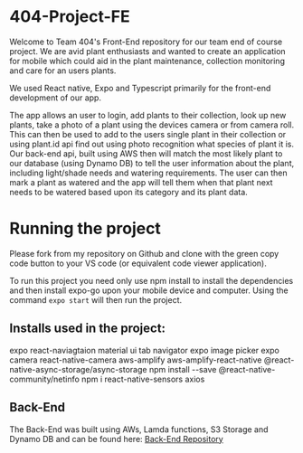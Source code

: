 # 404-Project-FE

Welcome to Team 404's Front-End repository for our team end of course project.
We are avid plant enthusiasts and wanted to create an application for mobile which could aid in the plant maintenance,
collection monitoring and care for an users plants.

We used React native, Expo and Typescript primarily for the front-end development of our app.

The app allows an user to login, add plants to their collection, look up new plants, take a photo of a plant using the devices camera or from camera roll. This can then be used to add to the users single plant in their collection or using plant.id api find out using photo recognition what species of plant it is.
Our back-end api, built using AWS then will match the most likely plant to our database (using Dynamo DB) to tell the user information about the plant, including light/shade needs and watering requirements. The user can then mark a plant as watered and the app will tell them when that plant next needs to be watered based upon its category and its plant data.

# Running the project

Please fork from my repository on Github and clone with the green copy code button to your VS code (or equivalent code viewer application).

To run this project you need only use npm install to install the dependencies and then install expo-go upon your mobile device and computer.
Using the command `expo start` will then run the project.

## Installs used in the project:

expo
react-naviagtaion
material ui
tab navigator
expo image picker
expo camera
react-native-camera
aws-amplify
aws-amplify-react-native
@react-native-async-storage/async-storage
npm install --save @react-native-community/netinfo
npm i react-native-sensors
axios

## Back-End

The Back-End was built using AWs, Lamda functions, S3 Storage and Dynamo DB and can be found here:
[Back-End Repository](https://github.com/Elbeera/Plant-Manager-App-BE)
